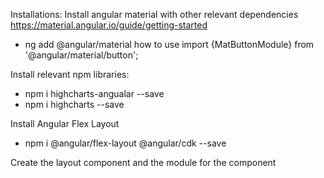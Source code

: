 Installations:
Install angular material with other relevant dependencies https://material.angular.io/guide/getting-started
- ng add @angular/material
how to use
 import {MatButtonModule} from '@angular/material/button';

Install relevant npm libraries:
- npm i highcharts-angualar --save
- npm i highcharts --save

Install Angular Flex Layout
- npm i @angular/flex-layout @angular/cdk --save


Create the layout component  and the module for the component